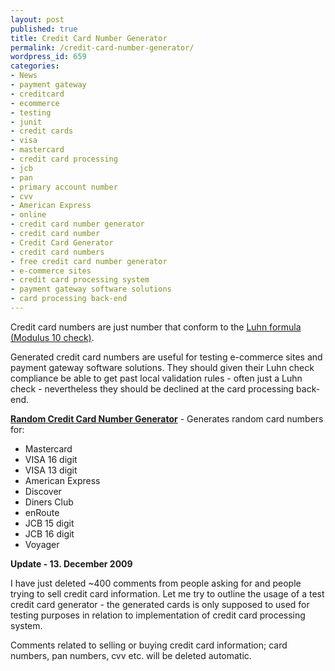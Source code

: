 ```yaml
---
layout: post
published: true
title: Credit Card Number Generator
permalink: /credit-card-number-generator/
wordpress_id: 659
categories:
- News
- payment gateway
- creditcard
- ecommerce
- testing
- junit
- credit cards
- visa
- mastercard
- credit card processing
- jcb
- pan
- primary account number
- cvv
- American Express
- online
- credit card number generator
- credit card number
- Credit Card Generator
- credit card numbers
- free credit card number generator
- e-commerce sites
- credit card processing system
- payment gateway software solutions
- card processing back-end
---
```



Credit card numbers are just number that conform to the <a href="http://en.wikipedia.org/wiki/Luhn_algorithm">Luhn formula (Modulus 10 check)</a>.

Generated credit card numbers are useful for testing e-commerce sites and payment gateway software solutions. They should given their Luhn check compliance be able to get past local validation rules - often just a Luhn check - nevertheless they should be declined at the card processing back-end.

<strong><a href="http://mediakey.dk/~cc/wp-dyn/credit-card-number-generator.php">Random Credit Card Number Generator</a></strong> - Generates random card numbers for:
<ul>
	<li>Mastercard</li>
	<li>VISA 16 digit</li>
	<li>VISA 13 digit</li>
	<li>American Express</li>
	<li>Discover</li>
	<li>Diners Club</li>
	<li>enRoute</li>
	<li>JCB 15 digit</li>
	<li>JCB 16 digit</li>
	<li>Voyager</li>
</ul>


<strong>Update - 13. December 2009</strong>

I have just deleted ~400 comments from people asking for and people trying to sell credit card information. Let me try to outline the usage of a test credit card generator - the generated cards is only supposed to used for testing purposes in relation to implementation of credit card processing system.

Comments related to selling or buying credit card information; card numbers, pan numbers, cvv etc. will be deleted automatic.
